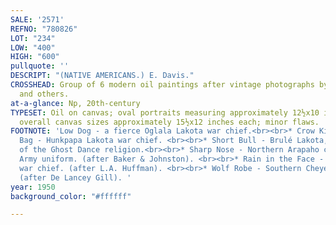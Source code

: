 ```yaml
---
SALE: '2571'
REFNO: "780826"
LOT: "234"
LOW: "400"
HIGH: "600"
pullquote: ''
DESCRIPT: "(NATIVE AMERICANS.) E. Davis."
CROSSHEAD: Group of 6 modern oil paintings after vintage photographs by David F. Barry,
  and others.
at-a-glance: Np, 20th-century
TYPESET: Oil on canvas; oval portraits measuring approximately 12½x10 inches each;
  overall canvas sizes approximately 15½x12 inches each; minor flaws.
FOOTNOTE: 'Low Dog - a fierce Oglala Lakota war chief.<br><br>* Crow King, or Medicine
  Bag - Hunkpapa Lakota war chief. <br><br>* Short Bull - Brulé Lakota, practitioner
  of the Ghost Dance religion.<br><br>* Sharp Nose - Northern Arapaho chief in U.S.
  Army uniform. (after Baker & Johnston). <br><br>* Rain in the Face - Hunkpapa Lakota
  war chief. (after L.A. Huffman). <br><br>* Wolf Robe - Southern Cheyenne chief.
  (after De Lancey Gill). '
year: 1950
background_color: "#ffffff"

---
```

